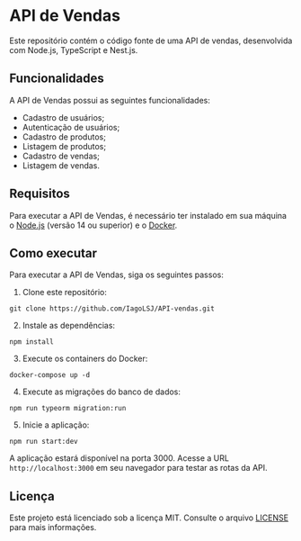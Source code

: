 # API de Vendas

Este repositório contém o código fonte de uma API de vendas, desenvolvida com Node.js, TypeScript e Nest.js.

## Funcionalidades

A API de Vendas possui as seguintes funcionalidades:

- Cadastro de usuários;
- Autenticação de usuários;
- Cadastro de produtos;
- Listagem de produtos;
- Cadastro de vendas;
- Listagem de vendas.

## Requisitos

Para executar a API de Vendas, é necessário ter instalado em sua máquina o [Node.js](https://nodejs.org/) (versão 14 ou superior) e o [Docker](https://www.docker.com/).

## Como executar

Para executar a API de Vendas, siga os seguintes passos:

1. Clone este repositório:

```
git clone https://github.com/IagoLSJ/API-vendas.git
```

2. Instale as dependências:

```
npm install
```

3. Execute os containers do Docker:

```
docker-compose up -d
```

4. Execute as migrações do banco de dados:

```
npm run typeorm migration:run
```

5. Inicie a aplicação:

```
npm run start:dev
```

A aplicação estará disponível na porta 3000. Acesse a URL `http://localhost:3000` em seu navegador para testar as rotas da API.

## Licença

Este projeto está licenciado sob a licença MIT. Consulte o arquivo [LICENSE](LICENSE) para mais informações.
